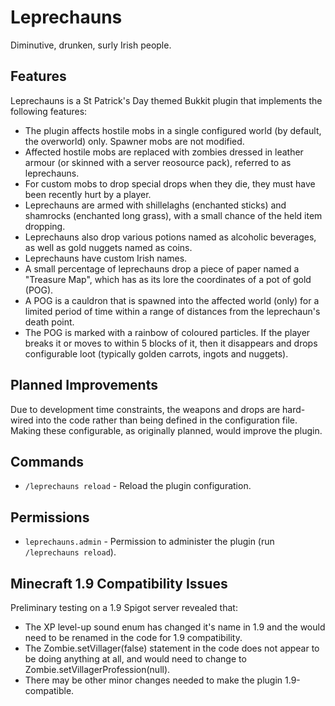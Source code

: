 Leprechauns
===========
Diminutive, drunken, surly Irish people.


Features
--------
Leprechauns is a St Patrick's Day themed Bukkit plugin that implements the
following features:

 * The plugin affects hostile mobs in a single configured world (by default,
   the overworld) only. Spawner mobs are not modified.
 * Affected hostile mobs are replaced with zombies dressed in leather armour
   (or skinned with a server reosource pack), referred to as leprechauns.
 * For custom mobs to drop special drops when they die, they must have been
   recently hurt by a player.
 * Leprechauns are armed with shillelaghs (enchanted sticks) and shamrocks
   (enchanted long grass), with a small chance of the held item dropping.
 * Leprechauns also drop various potions named as alcoholic beverages, as well
   as gold nuggets named as coins.
 * Leprechauns have custom Irish names.
 * A small percentage of leprechauns drop a piece of paper named a "Treasure
   Map", which has as its lore the coordinates of a pot of gold (POG).
 * A POG is a cauldron that is spawned into the affected world (only) for a
   limited period of time within a range of distances from the leprechaun's
   death point.
 * The POG is marked with a rainbow of coloured particles. If the player breaks
   it or moves to within 5 blocks of it, then it disappears and drops
   configurable loot (typically golden carrots, ingots and nuggets).


Planned Improvements
--------------------

Due to development time constraints, the weapons and drops are hard-wired into
the code rather than being defined in the configuration file.  Making these
configurable, as originally planned, would improve the plugin.


Commands
--------

 * `/leprechauns reload` - Reload the plugin configuration.


Permissions
-----------

 * `leprechauns.admin` - Permission to administer the plugin (run `/leprechauns reload`).


Minecraft 1.9 Compatibility Issues
----------------------------------
Preliminary testing on a 1.9 Spigot server revealed that:

 * The XP level-up sound enum has changed it's name in 1.9 and the would need
   to be renamed in the code for 1.9 compatibility.
 * The Zombie.setVillager(false) statement in the code does not appear to be
   doing anything at all, and would need to change to
   Zombie.setVillagerProfession(null).
 * There may be other minor changes needed to make the plugin 1.9-compatible.

